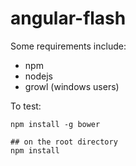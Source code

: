 angular-flash
=============

Some requirements include:

- npm
- nodejs
- growl (windows users)

To test:

```
npm install -g bower

## on the root directory
npm install
````